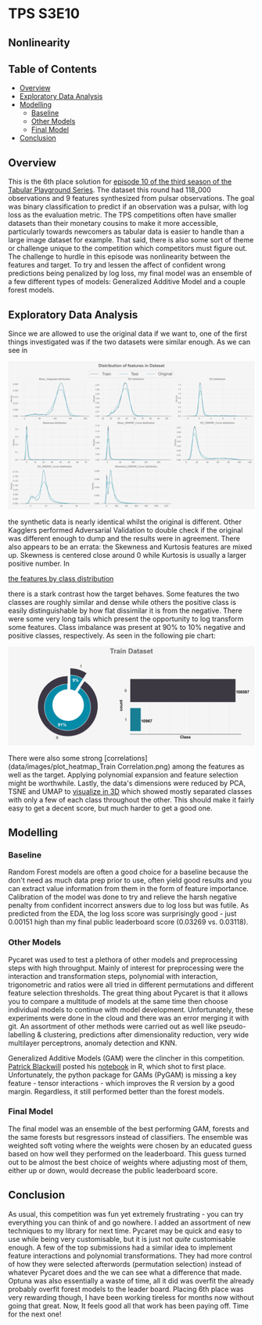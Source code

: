 # TPS S3E10 <!-- omit in toc -->
## Nonlinearity <!-- omit in toc -->

## Table of Contents <!-- omit in toc -->

- [Overview](#overview)
- [Exploratory Data Analysis](#exploratory-data-analysis)
- [Modelling](#modelling)
  - [Baseline](#baseline)
  - [Other Models](#other-models)
  - [Final Model](#final-model)
- [Conclusion](#conclusion)

## Overview

This is the 6th place solution for [episode 10 of the third season of the Tabular Playground Series](https://www.kaggle.com/competitions/playground-series-s3e10/overview). The dataset this round had 118_000 observations and 9 features synthesized from pulsar observations. The goal was binary classification to predict if an observation was a pulsar, with log loss as the evaluation metric. The TPS competitions often have smaller datasets than their monetary cousins to make it more accessible, particularly towards newcomers as tabular data is easier to handle than a large image dataset for example. That said, there is also some sort of theme or challenge unique to the competition which competitors must figure out. The challenge to hurdle in this episode was nonlinearity between the features and target. To try and lessen the affect of confident wrong predictions being penalized by log loss, my final model was an ensemble of a few different types of models: Generalized Additive Model and a couple forest models.

## Exploratory Data Analysis

Since we are allowed to use the original data if we want to, one of the first things investigated was if the two datasets were similar enough. As we can see in 

![the feature distributions](data/images/features_distribution.png)

the synthetic data is nearly identical whilst the original is different. Other Kagglers performed Adversarial Validation to double check if the original was different enough to dump and the results were in agreement. There also appears to be an errata: the Skewness and Kurtosis features are mixed up. Skewness is centered close around 0 while Kurtosis is usually a larger positive number. In 

[the features by class distribution](data/images/features_vs_class_dist.png)

there is a stark contrast how the target behaves. Some features the two classes are roughly similar and dense while others the positive class is easily distinguishable by how flat dissimilar it is from the negative. There were some very long tails which present the opportunity to log transform some features. Class imbalance was present at 90% to 10% negative and positive classes, respectively. As seen in the following pie chart:

![class imbalance pie chart](data/images/plot_count_Train.png)

There were also some strong [correlations](data/images/plot_heatmap_Train Correlation.png) among the features as well as the target. Applying polynomial expansion and feature selection might be worthwhile. Lastly, the data's dimensions were reduced by PCA, TSNE and UMAP to [visualize in 3D](notebooks/1.EDA.ipynb#3d-visualization) which showed mostly separated classes with only a few of each class throughout the other. This should make it fairly easy to get a decent score, but much harder to get a good one.

## Modelling

### Baseline

Random Forest models are often a good choice for a baseline because the don't need as much data prep prior to use, often yield good results and you can extract value information from them in the form of feature importance. Calibration of the model was done to try and relieve the harsh negative penalty from confident incorrect answers due to log loss but was futile. As predicted from the EDA, the log loss score was surprisingly good - just 0.00151 high than my final public leaderboard score (0.03269 vs. 0.03118).

### Other Models

Pycaret was used to test a plethora of other models and preprocessing steps with high throughput. Mainly of interest for preprocessing were the interaction and transformation steps, polynomial with interaction, trigonometric and ratios were all tried in different permutations and different feature selection thresholds. The great thing about Pycaret is that it allows you to compare a multitude of models at the same time then choose individual models to continue with model development. Unfortunately, these experiments were done in the cloud and there was an error merging it with git. An assortment of other methods were carried out as well like pseudo-labelling & clustering, predictions after dimensionality reduction, very wide multilayer perceptrons, anomaly detection and KNN.

Generalized Additive Models (GAM) were the clincher in this competition. [Patrick Blackwill](https://www.kaggle.com/paddykb) posted his [notebook](https://www.kaggle.com/code/paddykb/ps-s3e10-gam-finger-on-the-pulsarrrrr) in R, which shot to first place. Unfortunately, the python package for GAMs (PyGAM) is missing a key feature - tensor interactions - which improves the R version by a good margin. Regardless, it still performed better than the forest models.

### Final Model

The final model was an ensemble of the best performing GAM, forests and the same forests but resgressors instead of classifiers. The ensemble was weighted soft voting where the weights were chosen by an educated guess based on how well they performed on the leaderboard. This guess turned out to be almost the best choice of weights where adjusting most of them, either up or down, would decrease the public leaderboard score.

## Conclusion

As usual, this competition was fun yet extremely frustrating - you can try everything you can think of and go nowhere. I added an assortment of new techniques to my library for next time. Pycaret may be quick and easy to use while being very customisable, but it is just not *quite* customisable enough. A few of the top submissions had a similar idea to implement feature interactions and polynomial transformations. They had more control of how they were selected afterwords (permutation selection) instead of whatever Pycaret does and the we can see what a difference that made. Optuna was also essentially a waste of time, all it did was overfit the already probably overfit forest models to the leader board. Placing 6th place was very rewarding though, I have been working tireless for months now without going that great. Now, It feels good all that work has been paying off. Time for the next one!
